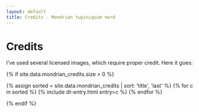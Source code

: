 ```yaml
---
layout: default
title: Credits - Mondrian tupiniquim nerd
---
```


# Credits

I've used several licensed images, which require proper credit. Here it goes:

{% if site.data.mondrian_credits.size > 0 %}
<dl>
{% assign sorted = site.data.mondrian_credits | sort: 'title', 'last' %}
{% for c in sorted %}
  {% include dt-entry.html entry=c %}
{% endfor %}
</dl>
{% endif %}